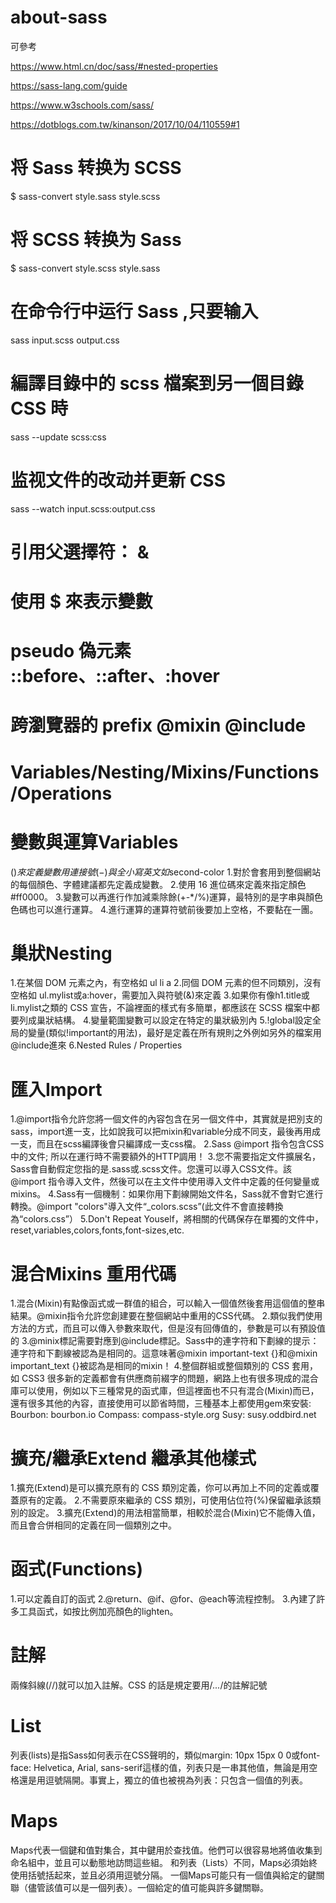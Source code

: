 # about-sass

可參考

https://www.html.cn/doc/sass/#nested-properties

https://sass-lang.com/guide

https://www.w3schools.com/sass/

https://dotblogs.com.tw/kinanson/2017/10/04/110559#1


# 将 Sass 转换为 SCSS
$ sass-convert style.sass style.scss

# 将 SCSS 转换为 Sass
$ sass-convert style.scss style.sass

# 在命令行中运行 Sass ,只要输入
sass input.scss output.css

# 編譯目錄中的 scss 檔案到另一個目錄 CSS 時
sass --update scss:css

# 监视文件的改动并更新 CSS
sass --watch input.scss:output.css

# 引用父選擇符： &

# 使用 $ 來表示變數

# pseudo 偽元素 ::before、::after、:hover

# 跨瀏覽器的 prefix @mixin @include 

# Variables/Nesting/Mixins/Functions/Operations

# 變數與運算Variables
($)來定義變數 用連接號(-)與全小寫英文 如$second-color
1.對於會套用到整個網站的每個顏色、字體建議都先定義成變數。
2.使用 16 進位碼來定義來指定顏色 #ff0000。
3.變數可以再進行作加減乘除餘(+-*/%)運算，最特別的是字串與顏色色碼也可以進行運算。
4.進行運算的運算符號前後要加上空格，不要黏在一團。

# 巢狀Nesting
1.在某個 DOM 元素之內，有空格如 ul li a
2.同個 DOM 元素的但不同類別，沒有空格如 ul.mylist或a:hover，需要加入與符號(&)來定義
3.如果你有像h1.title或li.mylist之類的 CSS 宣告，不論裡面的樣式有多簡單，都應該在 SCSS 檔案中都要列成巢狀結構。
4.變量範圍變數可以設定在特定的巢狀級別內
5.!global設定全局的變量(類似!important的用法)，最好是定義在所有規則之外例如另外的檔案用@include進來
6.Nested Rules / Properties

# 匯入Import
1.@import指令允許您將一個文件的內容包含在另一個文件中，其實就是把別支的sass，import進一支，比如說我可以把mixin和variable分成不同支，最後再用成一支，而且在scss編譯後會只編譯成一支css檔。
2.Sass @import 指令包含CSS中的文件; 所以在運行時不需要額外的HTTP調用！
3.您不需要指定文件擴展名，Sass會自動假定您指的是.sass或.scss文件。您還可以導入CSS文件。該@import 指令導入文件，然後可以在主文件中使用導入文件中定義的任何變量或mixins。
4.Sass有一個機制：如果你用下劃線開始文件名，Sass就不會對它進行轉換。@import "colors"導入文件“_colors.scss”(此文件不會直接轉換為“colors.css”）
5.Don't Repeat Youself，將相關的代碼保存在單獨的文件中，reset,variables,colors,fonts,font-sizes,etc.

# 混合Mixins 重用代碼
1.混合(Mixin)有點像函式或一群值的組合，可以輸入一個值然後套用這個值的整串結果。@mixin指令允許您創建要在整個網站中重用的CSS代碼。
2.類似我們使用方法的方式，而且可以傳入參數來取代，但是沒有回傳值的，參數是可以有預設值的
3.@minix標記需要對應到@include標記。Sass中的連字符和下劃線的提示：連字符和下劃線被認為是相同的。這意味著@mixin important-text {}和@mixin important_text {}被認為是相同的mixin！
4.整個群組或整個類別的 CSS 套用，如 CSS3 很多新的定義都會有供應商前綴字的問題，網路上也有很多現成的混合庫可以使用，例如以下三種常見的函式庫，但這裡面也不只有混合(Mixin)而已，還有很多其他的內容，直接使用可以節省時間，三種基本上都使用gem來安裝:
Bourbon: bourbon.io
Compass: compass-style.org
Susy: susy.oddbird.net

# 擴充/繼承Extend 繼承其他樣式
1.擴充(Extend)是可以擴充原有的 CSS 類別定義，你可以再加上不同的定義或覆蓋原有的定義。
2.不需要原來繼承的 CSS 類別，可使用佔位符(%)保留繼承該類別的設定。
3.擴充(Extend)的用法相當簡單，相較於混合(Mixin)它不能傳入值，而且會合併相同的定義在同一個類別之中。

# 函式(Functions)
1.可以定義自訂的函式
2.@return、@if、@for、@each等流程控制。
3.內建了許多工具函式，如按比例加亮顏色的lighten。

# 註解
兩條斜線(//)就可以加入註解。CSS 的話是規定要用/*...*/的註解記號

# List
列表(lists)是指Sass如何表示在CSS聲明的，類似margin: 10px 15px 0 0或font-face: Helvetica, Arial, sans-serif這樣的值，列表只是一串其他值，無論是用空格還是用逗號隔開。事實上，獨立的值也被視為列表：只包含一個值的列表。

# Maps
Maps代表一個鍵和值對集合，其中鍵用於查找值。他們可以很容易地將值收集到命名組中，並且可以動態地訪問這些組。
和列表（Lists）不同，Maps必須始終使用括號括起來，並且必須用逗號分隔。
一個Maps可能只有一個值與給定的鍵關聯（儘管該值可以是一個列表）。一個給定的值可能與許多鍵關聯。
